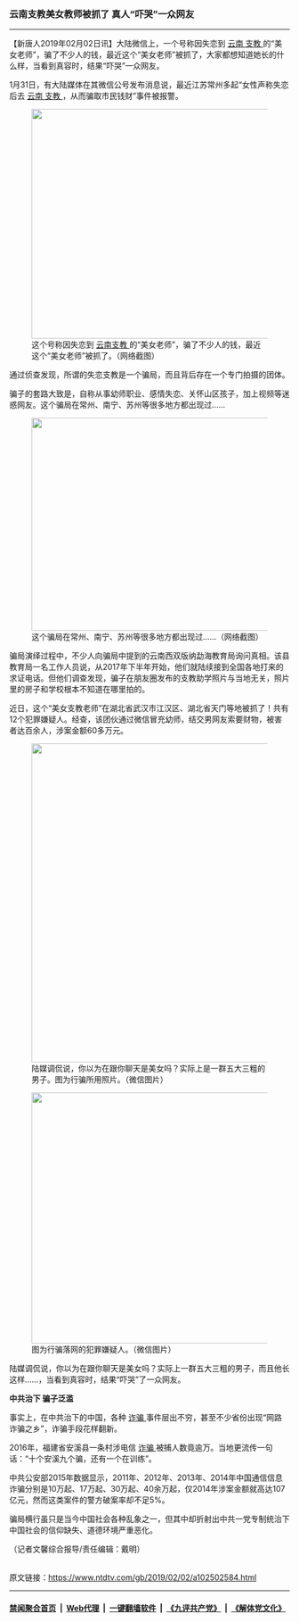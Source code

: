 ### 云南支教美女教师被抓了 真人“吓哭”一众网友
------------------------

<div class="post_content">
 <p>
  【新唐人2019年02月02日讯】大陆微信上，一个号称因失恋到
  <a href="https://www.ntdtv.com/gb/云南.htm">
   云南
  </a>
  <a href="https://www.ntdtv.com/gb/支教.htm">
   支教
  </a>
  的“美女老师”，骗了不少人的钱，最近这个“美女老师”被抓了，大家都想知道她长的什么样，当看到真容时，结果“吓哭”一众网友。
 </p>
 <p>
  1月31日，有大陆媒体在其微信公号发布消息说，最近江苏常州多起“女性声称失恋后去
  <a href="https://www.ntdtv.com/gb/云南.htm">
   云南
  </a>
  <a href="https://www.ntdtv.com/gb/支教.htm">
   支教
  </a>
  ，从而骗取市民钱财”事件被报警。
 </p>
 <figure class="wp-caption alignnone" id="attachment_102502604" style="max-width: 550px">
  <a href="https://www.ntdtv.com/assets/uploads/2019/02/aS9E-hshmsti7966237.jpg">
   <img alt="" class="size-full wp-image-102502604" height="412" src="https://www.ntdtv.com/assets/uploads/2019/02/aS9E-hshmsti7966237.jpg" width="550"/>
  </a>
  <figcaption class="wp-caption-text">
   这个号称因失恋到
   <a href="https://www.ntdtv.com/gb/云南支教.htm">
    云南支教
   </a>
   的“美女老师”，骗了不少人的钱，最近这个“美女老师”被抓了。（网络截图）
  </figcaption>
 </figure>
 <p>
  通过侦查发现，所谓的失恋支教是一个骗局，而且背后存在一个专门拍摄的团体。
 </p>
 <p>
  骗子的套路大致是，自称从事幼师职业、感情失恋、关怀山区孩子，加上视频等迷惑网友。这个骗局在常州、南宁、苏州等很多地方都出现过……
 </p>
 <figure class="wp-caption alignnone" id="attachment_102502610" style="max-width: 550px">
  <a href="https://www.ntdtv.com/assets/uploads/2019/02/Dd1m-hshmsti7966357.jpg">
   <img alt="" class="size-full wp-image-102502610" height="382" src="https://www.ntdtv.com/assets/uploads/2019/02/Dd1m-hshmsti7966357.jpg" width="550"/>
  </a>
  <figcaption class="wp-caption-text">
   这个骗局在常州、南宁、苏州等很多地方都出现过……（网络截图）
  </figcaption>
 </figure>
 <p>
  骗局演绎过程中，不少人向骗局中提到的云南西双版纳勐海教育局询问真相。该县教育局一名工作人员说，从2017年下半年开始，他们就陆续接到全国各地打来的求证电话。但他们调查发现，骗子在朋友圈发布的支教助学照片与当地无关，照片里的房子和学校根本不知道在哪里拍的。
 </p>
 <p>
  近日，这个“美女支教老师”在湖北省武汉市江汉区、湖北省天门等地被抓了！共有12个犯罪嫌疑人。经查，该团伙通过微信冒充幼师，结交男网友索要财物，被害者达百余人，涉案金额60多万元。
 </p>
 <figure class="wp-caption alignnone" id="attachment_102502599" style="max-width: 578px">
  <a href="https://www.ntdtv.com/assets/uploads/2019/02/20190201085124639.jpg">
   <img alt="" class="size-full wp-image-102502599" height="572" src="https://www.ntdtv.com/assets/uploads/2019/02/20190201085124639.jpg" width="578"/>
  </a>
  <figcaption class="wp-caption-text">
   陆媒调侃说，你以为在跟你聊天是美女吗？实际上是一群五大三粗的男子。图为行骗所用照片。（微信图片）
  </figcaption>
 </figure>
 <figure class="wp-caption alignnone" id="attachment_102502603" style="max-width: 600px">
  <a href="https://www.ntdtv.com/assets/uploads/2019/02/20190201085124983.jpg">
   <img alt="" class="size-medium wp-image-102502603" height="450" src="https://www.ntdtv.com/assets/uploads/2019/02/20190201085124983-600x450.jpg" width="600"/>
  </a>
  <figcaption class="wp-caption-text">
   图为行骗落网的犯罪嫌疑人。（微信图片）
  </figcaption>
 </figure>
 <p>
  陆媒调侃说，你以为在跟你聊天是美女吗？实际上一群五大三粗的男子，而且他长这样……，当看到真容时，结果“吓哭”了一众网友。
 </p>
 <p>
  <strong>
   中共治下 骗子泛滥
  </strong>
 </p>
 <p>
  事实上，在中共治下的中国，各种
  <a href="https://www.ntdtv.com/gb/诈骗.htm">
   诈骗
  </a>
  事件层出不穷，甚至不少省份出现“网路诈骗之乡”，诈骗手段花样翻新。
 </p>
 <p>
  2016年，福建省安溪县一条村涉电信
  <a href="https://www.ntdtv.com/gb/诈骗.htm">
   诈骗
  </a>
  被捕人数竟逾万。当地更流传一句话：“十个安溪九个骗，还有一个在训练”。
 </p>
 <p>
  中共公安部2015年数据显示，2011年、2012年、2013年、2014年中国通信信息诈骗分别是10万起、17万起、30万起、40余万起，仅2014年涉案金额就高达107亿元，然而这类案件的警方破案率却不足5%。
 </p>
 <p>
  骗局横行虽只是当今中国社会各种乱象之一，但其中却折射出中共一党专制统治下中国社会的信仰缺失、道德环境严重恶化。
 </p>
 <p>
  （记者文馨综合报导/责任编辑：戴明）
 </p>
 <div class="single_ad">
 </div>
</div>

<br/>原文链接：https://www.ntdtv.com/gb/2019/02/02/a102502584.html


------------------------
#### [禁闻聚合首页](https://github.com/gfw-breaker/banned-news/blob/master/README.md) &nbsp;|&nbsp; [Web代理](https://github.com/gfw-breaker/open-proxy/blob/master/README.md) &nbsp;|&nbsp; [一键翻墙软件](https://github.com/gfw-breaker/nogfw/blob/master/README.md) &nbsp;|&nbsp; [《九评共产党》](https://github.com/gfw-breaker/9ping.md/blob/master/README.md#九评之一评共产党是什么) &nbsp;|&nbsp; [《解体党文化》](https://github.com/gfw-breaker/jtdwh.md/blob/master/README.md#绪论)